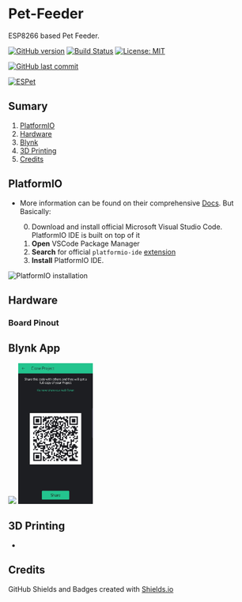 # Pet-Feeder
ESP8266 based Pet Feeder.

[![GitHub version](https://img.shields.io/github/release/ldab/Pet-Feeder.svg)](https://github.com/ldab/Pet-Feeder/releases/latest)
[![Build Status](https://travis-ci.org/ldab/Pet-Feeder.svg?branch=master)](https://travis-ci.org/ldab/Pet-Feeder)
[![License: MIT](https://img.shields.io/badge/License-MIT-green.svg)](https://github.com/ldab/Pet-Feeder/blob/master/LICENSE)

[![GitHub last commit](https://img.shields.io/github/last-commit/ldab/Pet-Feeder.svg?style=social)](https://github.com/ldab/Pet-Feeder)

[![ESPet](./pics/ESPet.jpg)]()

## Sumary

1. [PlatformIO](/README.md#PlatformIO)
2. [Hardware](/README.md#Hardware)
3. [Blynk](/README.md#Blynk)
4. [3D Printing](/README.md#3d-printing)
5. [Credits](/README.md#Credits)

## PlatformIO

* More information can be found on their comprehensive [Docs](https://docs.platformio.org/en/latest/ide/vscode.html). But Basically:

  0. Download and install official Microsoft Visual Studio Code. PlatformIO IDE is built on top of it
  1. **Open** VSCode Package Manager
  2. **Search** for official `platformio-ide` [extension](https://marketplace.visualstudio.com/items?itemName=platformio.platformio-ide)
  3. **Install** PlatformIO IDE.

![PlatformIO installation](https://docs.platformio.org/en/latest/_images/platformio-ide-vscode-pkg-installer.png)

## Hardware

### Board Pinout



## Blynk App



<img src="./pics/ESPet_blynk.jpg" width="30%"> <img src="./pics/QR.jpg" width="30%"> 

## 3D Printing

* 

## Credits

GitHub Shields and Badges created with [Shields.io](https://github.com/badges/shields/)
